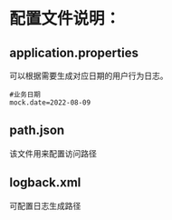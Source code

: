 # 配置文件说明：

## application.properties

可以根据需要生成对应日期的用户行为日志。

```shell
#业务日期
mock.date=2022-08-09
```

## path.json

该文件用来配置访问路径



## logback.xml

可配置日志生成路径

